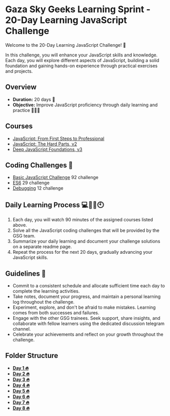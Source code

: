 
# Gaza Sky Geeks Learning Sprint - 20-Day Learning JavaScript Challenge

Welcome to the 20-Day Learning JavaScript Challenge! 🚀

In this challenge, you will enhance your JavaScript skills and knowledge. Each day, you will explore different aspects of JavaScript, building a solid foundation and gaining hands-on experience through practical exercises and projects.

## Overview
- **Duration:** 20 days 📅
- **Objective:** Improve JavaScript proficiency through daily learning and practice 🧑🏃💪


## Courses 
 - [JavaScript: From First Steps to Professional](https://frontendmasters.com/courses/javascript-first-steps/)
 - [JavaScript: The Hard Parts, v2](https://frontendmasters.com/courses/javascript-hard-parts-v2/)
 - [Deep JavaScript Foundations, v3](https://frontendmasters.com/courses/deep-javascript-v3/)

## Coding Challenges 💪
 - [Basic JavaScript Challenge](https://www.freecodecamp.org/learn/javascript-algorithms-and-data-structures/basic-javascript/divide-one-decimal-by-another-with-javascript) 92 challenge
 - [ES6](https://www.freecodecamp.org/learn/javascript-algorithms-and-data-structures/es6/compare-scopes-of-the-var-and-let-keywords) 29 challenge
 - [Debugging](https://www.freecodecamp.org/learn/javascript-algorithms-and-data-structures/debugging/use-the-javascript-console-to-check-the-value-of-a-variable) 12 challenge


## Daily Learning Process 💻👩‍💻🕙
1. Each day, you will watch 90 minutes of the assigned courses listed above.
2. Solve all the JavaScript coding challenges that will be provided by the GSG team.
3. Summarize your daily learning and document your challenge solutions on a separate readme page.
4. Repeat the process for the next 20 days, gradually advancing your JavaScript skills.



## Guidelines 📢
- Commit to a consistent schedule and allocate sufficient time each day to complete the learning activities.
- Take notes, document your progress, and maintain a personal learning log throughout the challenge.
- Experiment, explore, and don't be afraid to make mistakes. Learning comes from both successes and failures.
- Engage with the other GSG trainees. Seek support, share insights, and collaborate with fellow learners using the dedicated discussion telegram channel.
- Celebrate your achievements and reflect on your growth throughout the challenge.

## Folder Structure
-  [**Day 1 🔥**](https://github.com/sara-19992/Mastering-JavaScript-in-20-Days/blob/main/Day1.md)
-  [**Day 2 🔥**](https://github.com/sara-19992/Mastering-JavaScript-in-20-Days/blob/main/Day2.md)
-  [**Day 3 🔥**](https://github.com/sara-19992/Mastering-JavaScript-in-20-Days/blob/main/Day3.md)
-  [**Day 4 🔥**](https://github.com/sara-19992/Mastering-JavaScript-in-20-Days/blob/main/Day4.md)
-  [**Day 5 🔥**](https://github.com/sara-19992/Mastering-JavaScript-in-20-Days/blob/main/Day5.md)
-  [**Day 6 🔥**](https://github.com/sara-19992/Mastering-JavaScript-in-20-Days/blob/main/Day6.md)
-  [**Day 7 🔥**](https://github.com/sara-19992/Mastering-JavaScript-in-20-Days/blob/main/Day7.md)
-  [**Day 8 🔥**](https://github.com/sara-19992/Mastering-JavaScript-in-20-Days/blob/main/Day8.md)

